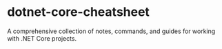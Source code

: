 # dotnet-core-cheatsheet
A comprehensive collection of notes, commands, and guides for working with .NET Core projects.
